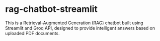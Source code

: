 # rag-chatbot-streamlit
This is a Retrieval-Augmented Generation (RAG) chatbot built using Streamlit and Groq API, designed to provide intelligent answers based on uploaded PDF documents.
